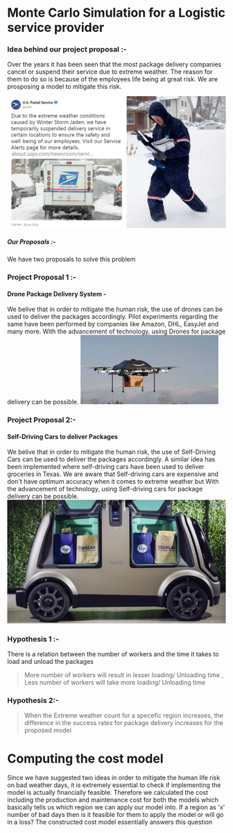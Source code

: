# Monte Carlo Simulation for a Logistic service provider
### Idea behind our project proposal :-
Over the years it has been seen that the most package delivery companies cancel or suspend their service due to extreme weather. The reason for them to do so is because of the employees life being at great risk. We are prosposing a model to mitigate this risk. 

![Article](download3.jpg)

##### Our Proposals :-
We have two proposals to solve this problem
### Project Proposal 1 :-
#### Drone Package Delivery System -
We belive that in order to mitigate the human risk, the use of drones can be used to deliver the packages accordingly.
Pilot experiments regarding the same have been performed by companies like Amazon, DHL, EasyJet and many more.
With the advancement of technology, using Drones for package delivery can be possible.
![Drone](download-2.jpg)
### Project Proposal 2:-
#### Self-Driving Cars to deliver Packages
We belive that in order to mitigate the human risk, the use of Self-Driving Cars can be used to deliver the packages accordingly.
A similar idea has been implemented where self-driving cars have been used to deliver groceries in Texas.
We are aware that Self-driving cars are expensive and don't have optimum accuracy when it comes to extreme weather but 
With the advancement of technology, using Self-driving cars for package delivery can be possible.
![Selfdriving-cars](nuro-kroger-1.jpg)
### Hypothesis 1 :-
There is a relation between the number of workers and the time it takes to load and unload the packages
> More number of workers will result in lesser loading/ Unloading time , Less number of workers will take more loading/ Unloading time

### Hypothesis 2:-
> When the Extreme weather count for a specefic region increases, the difference in the success rates for package delivery increases for the proposed model 

# Computing the cost model
Since we have suggested two ideas in order to mitigate the human life risk on bad weather days, it is extremely essential to check if implementing the model is actually financially feasible. Therefore we calculated the cost including the production and maintenance cost for both the models which basically tells us which region we can apply our model into. If a region as 'x' number of bad days then is it feasible for them to apply the model or will go in a loss? The constructed cost model essentially answers this question
